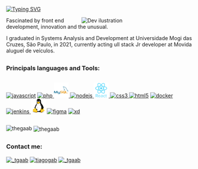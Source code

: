 [![Typing SVG](https://readme-typing-svg.herokuapp.com/?color=6272a4&size=35&center=true&vCenter=true&width=1000&lines=HELLO,+My+name+is+Tiago+Gabriel;I'm+23+years+old;I'm+from+Brazil;I'm+Full+stack+Developer;Be+Welcome!+:%29)](https://git.io/typing-svg)

<img width="300px" min-width="300px" max-width="300px" align="right" src="https://cdn3d.iconscout.com/3d/premium/thumb/web-developer-4506461-3738664.png" alt="Dev ilustration">

<p>
  Fascinated by front end development, innovation and the unusual.

I graduated in Systems Analysis and Development at Universidade Mogi das Cruzes, São Paulo, in 2021, currently acting ull stack Jr developer at Movida aluguel de veículos.
</p>

##


<h3 align="left">Principals languages and Tools:</h3>

##

<p align="left"> <a href="https://www.w3schools.com/css/" target="_blank" rel="noreferrer">
<a href="https://developer.mozilla.org/en-US/docs/Web/JavaScript" target="_blank" rel="noreferrer"> <img src="https://cdn3d.iconscout.com/3d/free/thumb/javascript-logo-6563586-5453022.png?f=webp" alt="javascript" width="40" height="40"/></a>
<a href="https://www.php.net" target="_blank" rel="noreferrer"> <img src="https://cdn-icons-png.flaticon.com/512/5968/5968332.png" alt="php" width="40" height="40"/> </a>
<a href="https://www.mysql.com/" target="_blank" rel="noreferrer"> <img src="https://raw.githubusercontent.com/devicons/devicon/master/icons/mysql/mysql-original-wordmark.svg" alt="mysql" width="40" height="40"/> </a>
<a href="https://nodejs.org" target="_blank" rel="noreferrer"> <img src="https://camo.githubusercontent.com/1c364704e455428d02c5faa826e1c61da82cc1d245950af491e57137c195a5b7/68747470733a2f2f756765656b2e6769746875622e696f2f626c6f672f696d616765732d626c6f672f6e6f64652e706e67" alt="nodejs" width="40" height="40"/> </a>
<a href="https://reactjs.org/" target="_blank" rel="noreferrer"> <img src="https://raw.githubusercontent.com/devicons/devicon/master/icons/react/react-original-wordmark.svg" alt="react" width="40" height="40"/> </a>
<a href="https://www.w3schools.com/css/" target="_blank" rel="noreferrer"> <img src="https://cdn3d.iconscout.com/3d/free/thumb/html3-1-5645882-4695740.png" alt="css3" width="40" height="40"/> </a>
<a href="https://www.w3.org/html/" target="_blank" rel="noreferrer"> <img src="https://cdn3d.iconscout.com/3d/free/thumb/html-logo-6563588-5453024.png" alt="html5" width="40" height="40"/></a>
<a href="https://www.docker.com/" target="_blank" rel="noreferrer"> <img src="https://cdn3d.iconscout.com/3d/free/thumb/docker-5645891-4695749.png" alt="docker" width="40" height="40"/></a>
<a href="https://www.jenkins.io" target="_blank" rel="noreferrer"> <img src="https://www.vectorlogo.zone/logos/jenkins/jenkins-icon.svg" alt="jenkins" width="40" height="40"/> </a>
<a href="https://www.linux.org/" target="_blank" rel="noreferrer"> <img src="https://raw.githubusercontent.com/devicons/devicon/master/icons/linux/linux-original.svg" alt="linux" width="40" height="40"/></a>
<a href="https://www.figma.com/" target="_blank" rel="noreferrer"> <img src="https://cdn1.iconfinder.com/data/icons/3d-isometric-color/512/figma-iso-color.png" alt="figma" width="40" height="40"/></a>
<a href="https://www.adobe.com/products/xd.html" target="_blank" rel="noreferrer"> <img src="https://cdn3d.iconscout.com/3d/free/thumb/xd-5562391-4642736.png" alt="xd" width="40" height="40"/> </a> </p>
</p>

##

<p><img align="left" src="https://github-readme-stats.vercel.app/api/top-langs?username=thegaab&show_icons=true&locale=en&layout=compact&theme=prussian" alt="thegaab" /></p>

<p>&nbsp;<img align="center" src="https://github-readme-stats.vercel.app/api?username=thegaab&show_icons=true&locale=en&theme=prussian" alt="thegaab" /></p>

##

<h3 align="left">Contact me:</h3>

<p align="left">
<a href="https://twitter.com/_tgaab" target="blank"><img align="center" src="https://cdn3d.iconscout.com/3d/free/thumb/twitter-5391578-4503407.png?f=webp" alt="_tgaab" height="30" width="30" /></a>
<a href="https://linkedin.com/in/tiagogab" target="blank"><img align="center" src="https://cdn3d.iconscout.com/3d/free/thumb/linkedin-2-5645838-4695696.png" alt="tiagogab" height="30" width="30" /></a>
<a href="https://instagram.com/_tgaab" target="blank"><img align="center" src="https://static.vecteezy.com/system/resources/previews/010/063/436/original/instagram-app-icon-3d-render-free-png.png" alt="_tgaab" height="35" width="35" /></a>
</p>
